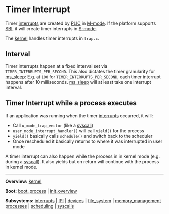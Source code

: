 # Timer Interrupt


Timer [interrupts](interrupts.md) are created by [PLIC](../../riscv/PLIC.md) in [M-mode](../../riscv/M-mode.md). If the platform supports [SBI](../../riscv/SBI.md), it will create timer interrupts in [S-mode](../../riscv/S-mode.md). 

The [kernel](kernel.md) handles timer interrupts in `trap.c`.


## Interval

Timer interrupts happen at a fixed interval set via `TIMER_INTERRUPTS_PER_SECOND`. This also dictates the timer granularity for [ms_sleep](syscalls/ms_sleep.md): E.g. at `100` for `TIMER_INTERRUPTS_PER_SECOND`, each timer interrupt happens after 10 milliseconds.
[ms_sleep](syscalls/ms_sleep.md) will at least take one interrupt interval.


## Timer Interrupt while a process executes

If an application was running when the timer [interrupts](interrupts.md) occurred, it will:
- Call `u_mode_trap_vector` (like a [syscall](syscalls/syscalls.md))
- `user_mode_interrupt_handler()` will call `yield()` for the process
- `yield()` basically calls `schedule()` and switch back to the scheduler
- Once rescheduled it basically returns to where it was interrupted in user mode

A timer interrupt can also happen while the process in in kernel mode (e.g. during a [syscall](syscalls/syscalls.md)). It also yields but on return will continue with the process in kernel mode.


---
**Overview:** [kernel](../kernel.md)

**Boot:** [boot_process](../overview/boot_process.md) | [init_overview](../overview/init_overview.md)

**Subsystems:** [interrupts](interrupts.md) | [IPI](IPI.md) | [devices](../devices/devices.md) | [file_system](../file_system/file_system.md) | [memory_management](../mm/memory_management.md)
[processes](../processes/processes.md) | [scheduling](../processes/scheduling.md) | [syscalls](../syscalls/syscalls.md)
